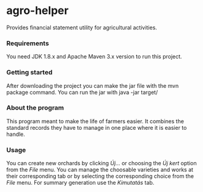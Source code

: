# agro-helper

Provides financial statement utility for agricultural activities.

### Requirements

You need JDK 1.8.x and Apache Maven 3.x version to run this project.

### Getting started

After downloading the project you can make the jar file with the mvn package command.
You can run the jar with java -jar target/<jar-with-dependencies file name>

### About the program
This program meant to make the life of farmers easier. It combines the standard records they have to manage in one place where it is easier to handle.

### Usage
You can create new orchards by clicking _Új..._ or choosing the _Új kert_ option from the _File_ menu.
You can manage the choosable varieties and works at their corresponding tab or by selecting the corresponding
choice from the _File_ menu.
For summary generation use the _Kimutatás_ tab.